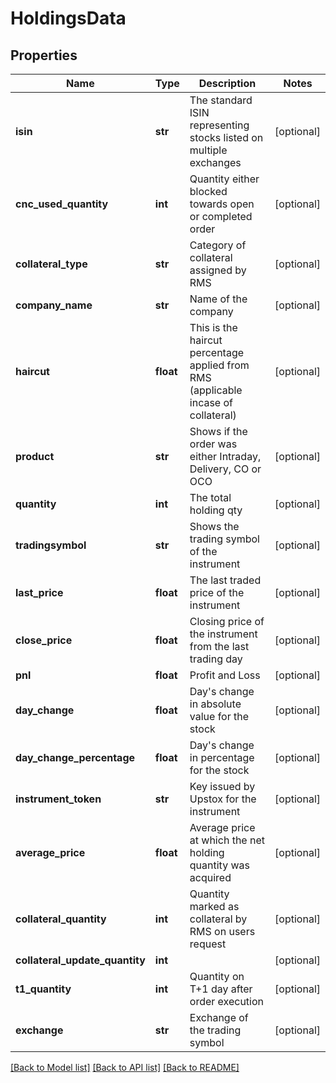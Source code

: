 # HoldingsData

## Properties
Name | Type | Description | Notes
------------ | ------------- | ------------- | -------------
**isin** | **str** | The standard ISIN representing stocks listed on multiple exchanges | [optional] 
**cnc_used_quantity** | **int** | Quantity either blocked towards open or completed order | [optional] 
**collateral_type** | **str** | Category of collateral assigned by RMS | [optional] 
**company_name** | **str** | Name of the company | [optional] 
**haircut** | **float** | This is the haircut percentage applied from RMS (applicable incase of collateral) | [optional] 
**product** | **str** | Shows if the order was either Intraday, Delivery, CO or OCO | [optional] 
**quantity** | **int** | The total holding qty | [optional] 
**tradingsymbol** | **str** | Shows the trading symbol of the instrument | [optional] 
**last_price** | **float** | The last traded price of the instrument | [optional] 
**close_price** | **float** | Closing price of the instrument from the last trading day | [optional] 
**pnl** | **float** | Profit and Loss | [optional] 
**day_change** | **float** | Day&#x27;s change in absolute value for the stock | [optional] 
**day_change_percentage** | **float** | Day&#x27;s change in percentage for the stock | [optional] 
**instrument_token** | **str** | Key issued by Upstox for the instrument | [optional] 
**average_price** | **float** | Average price at which the net holding quantity was acquired | [optional] 
**collateral_quantity** | **int** | Quantity marked as collateral by RMS on users request | [optional] 
**collateral_update_quantity** | **int** |  | [optional] 
**t1_quantity** | **int** | Quantity on T+1 day after order execution | [optional] 
**exchange** | **str** | Exchange of the trading symbol | [optional] 

[[Back to Model list]](../README.md#documentation-for-models) [[Back to API list]](../README.md#documentation-for-api-endpoints) [[Back to README]](../README.md)

